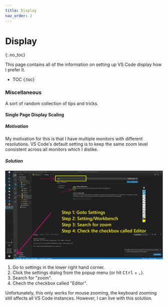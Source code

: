 ```yaml
---
title: Display
nav_order: 2
---
```


# Display
{:.no_toc}

This page contains all of the information on setting up VS Code display how I prefer it.

* TOC
{:toc}

### Miscellaneous

A sort of random collection of tips and tricks.

#### Single Page Display Scaling

##### Motivation

My motivation for this is that I have multiple monitors with different resolutions. VS Code's default setting is to keep the same zoom level consistent across all monitors which I dislike.

##### Solution

![A step-by-step detailing of how to change the single page display scaling. The steps are outlined below.](single_page_display_scaling.png)

1. Go to settings in the lower right hand corner.
2. Click the settings dialog from the popup menu (or hit <kbd>Ctrl</kbd> + <kbd>,</kbd>).
3. Search for "zoom".
4. Chech the checkbox called "Editor".

Unfortunately, this only works for mouse zooming, the keyboard zooming still affects all VS Code instances. However, I can live with this solution.